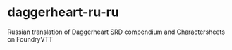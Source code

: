 # daggerheart-ru-ru
Russian translation of Daggerheart SRD compendium and Charactersheets on FoundryVTT 
